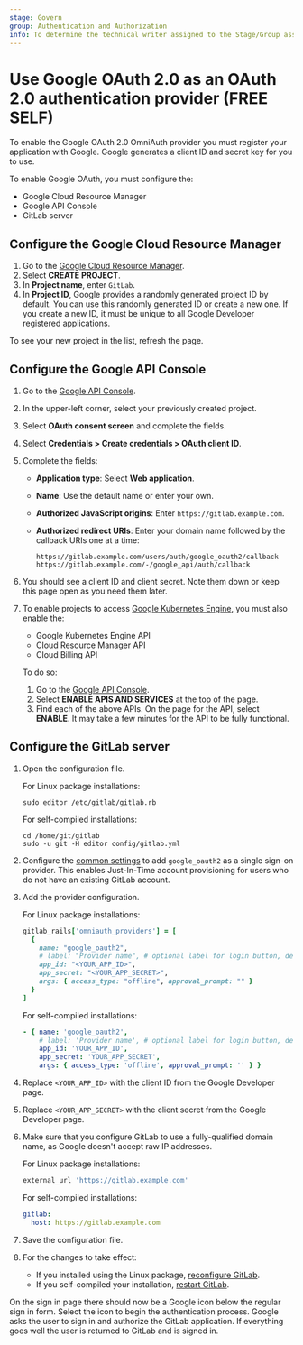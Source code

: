 ```yaml
---
stage: Govern
group: Authentication and Authorization
info: To determine the technical writer assigned to the Stage/Group associated with this page, see https://about.gitlab.com/handbook/product/ux/technical-writing/#assignments
---
```


# Use Google OAuth 2.0 as an OAuth 2.0 authentication provider **(FREE SELF)**

To enable the Google OAuth 2.0 OmniAuth provider you must register your application
with Google. Google generates a client ID and secret key for you to use.

To enable Google OAuth, you must configure the:

- Google Cloud Resource Manager
- Google API Console
- GitLab server

## Configure the Google Cloud Resource Manager

1. Go to the [Google Cloud Resource Manager](https://console.cloud.google.com/cloud-resource-manager).
1. Select **CREATE PROJECT**.
1. In **Project name**, enter `GitLab`.
1. In **Project ID**, Google provides a randomly generated project ID by default.
   You can use this randomly generated ID or create a new one. If you create a new
   ID, it must be unique to all Google Developer registered applications.

To see your new project in the list, refresh the page.

## Configure the Google API Console

1. Go to the [Google API Console](https://console.developers.google.com/apis/dashboard).
1. In the upper-left corner, select your previously created project.
1. Select **OAuth consent screen** and complete the fields.
1. Select **Credentials > Create credentials > OAuth client ID**.
1. Complete the fields:
   - **Application type**: Select **Web application**.
   - **Name**: Use the default name or enter your own.
   - **Authorized JavaScript origins**: Enter `https://gitlab.example.com`.
   - **Authorized redirect URIs**: Enter your domain name followed by the
     callback URIs one at a time:

     ```plaintext
     https://gitlab.example.com/users/auth/google_oauth2/callback
     https://gitlab.example.com/-/google_api/auth/callback
     ```

1. You should see a client ID and client secret. Note them down
   or keep this page open as you need them later.
1. To enable projects to access [Google Kubernetes Engine](../user/infrastructure/clusters/index.md),
   you must also enable the:
   - Google Kubernetes Engine API
   - Cloud Resource Manager API
   - Cloud Billing API

   To do so:

   1. Go to the [Google API Console](https://console.developers.google.com/apis/dashboard).
   1. Select **ENABLE APIS AND SERVICES** at the top of the page.
   1. Find each of the above APIs. On the page for the API, select **ENABLE**.
      It may take a few minutes for the API to be fully functional.

## Configure the GitLab server

1. Open the configuration file.

   For Linux package installations:

   ```shell
   sudo editor /etc/gitlab/gitlab.rb
   ```

   For self-compiled installations:

   ```shell
   cd /home/git/gitlab
   sudo -u git -H editor config/gitlab.yml
   ```

1. Configure the [common settings](omniauth.md#configure-common-settings)
   to add `google_oauth2` as a single sign-on provider. This enables Just-In-Time
   account provisioning for users who do not have an existing GitLab account.
1. Add the provider configuration.

   For Linux package installations:

   ```ruby
   gitlab_rails['omniauth_providers'] = [
     {
       name: "google_oauth2",
       # label: "Provider name", # optional label for login button, defaults to "Google"
       app_id: "<YOUR_APP_ID>",
       app_secret: "<YOUR_APP_SECRET>",
       args: { access_type: "offline", approval_prompt: "" }
     }
   ]
   ```

   For self-compiled installations:

   ```yaml
   - { name: 'google_oauth2',
       # label: 'Provider name', # optional label for login button, defaults to "Google"
       app_id: 'YOUR_APP_ID',
       app_secret: 'YOUR_APP_SECRET',
       args: { access_type: 'offline', approval_prompt: '' } }
   ```

1. Replace `<YOUR_APP_ID>` with the client ID from the Google Developer page.
1. Replace `<YOUR_APP_SECRET>` with the client secret from the Google Developer page.
1. Make sure that you configure GitLab to use a fully-qualified domain name, as
   Google doesn't accept raw IP addresses.

   For Linux package installations:

   ```ruby
   external_url 'https://gitlab.example.com'
   ```

   For self-compiled installations:

   ```yaml
   gitlab:
     host: https://gitlab.example.com
   ```

1. Save the configuration file.
1. For the changes to take effect:
   - If you installed using the Linux package, [reconfigure GitLab](../administration/restart_gitlab.md#reconfigure-a-linux-package-installation).
   - If you self-compiled your installation, [restart GitLab](../administration/restart_gitlab.md#self-compiled-installations).

On the sign in page there should now be a Google icon below the regular sign in
form. Select the icon to begin the authentication process. Google asks the
user to sign in and authorize the GitLab application. If everything goes well
the user is returned to GitLab and is signed in.
